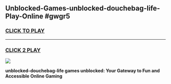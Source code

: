 
## Unblocked-Games-unblocked-douchebag-life-Play-Online #gwgr5
<h3>
<a href="https://news.freeplayer.one?title=unblocked-douchebag-life&ref=3">CLICK TO PLAY</a></h3>
<hr>

<h3>
<a href="https://news.freeplayer.one?title=unblocked-douchebag-life&ref=3">CLICK 2 PLAY</a>
  
</h3>

<a href="https://news.freeplayer.one?title=unblocked-douchebag-life&ref=3"><img src="https://clearcache.store/games.png"></a>


**unblocked-douchebag-life games unblocked: Your Gateway to Fun and Accessible Online Gaming**

